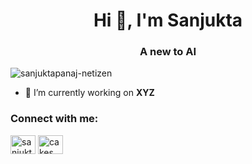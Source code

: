 <h1 align="center">Hi 👋, I'm Sanjukta</h1>
<h3 align="center">A new to AI</h3>

<p align="left"> <img src="https://komarev.com/ghpvc/?username=sanjuktapanaj-netizen&label=Profile%20views&color=0e75b6&style=flat" alt="sanjuktapanaj-netizen" /> </p>

- 🔭 I’m currently working on **XYZ**

<h3 align="left">Connect with me:</h3>
<p align="left">
<a href="https://linkedin.com/in/sanjukta panja" target="blank"><img align="center" src="https://raw.githubusercontent.com/rahuldkjain/github-profile-readme-generator/master/src/images/icons/Social/linked-in-alt.svg" alt="sanjukta panja" height="30" width="40" /></a>
<a href="https://instagram.com/cakes_by_sanjukta" target="blank"><img align="center" src="https://raw.githubusercontent.com/rahuldkjain/github-profile-readme-generator/master/src/images/icons/Social/instagram.svg" alt="cakes_by_sanjukta" height="30" width="40" /></a>
</p>
